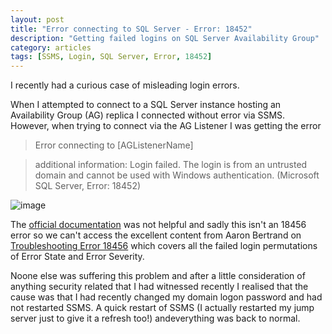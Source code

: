 ```yaml
---
layout: post
title: "Error connecting to SQL Server - Error: 18452"
description: "Getting failed logins on SQL Server Availability Group"
category: articles
tags: [SSMS, Login, SQL Server, Error, 18452]
---
```


I recently had a curious case of misleading login errors.

When I attempted to connect to a SQL Server instance hosting an Availability Group (AG) replica I connected without error via SSMS. However, when trying to connect via the AG Listener I was getting the error

 > Error connecting to [AGListenerName]

 > additional information:
  Login failed. The login is from an untrusted domain and cannot be used with Windows authentication. (Microsoft SQL Server, Error: 18452)

![image](https://user-images.githubusercontent.com/2597535/177162526-324526e5-5672-465a-acea-681b72c4674c.png)

The [official documentation](https://docs.microsoft.com/en-gb/sql/relational-databases/errors-events/mssqlserver-18452-database-engine-error) was not helpful and sadly this isn't an 18456 error so we can't access the excellent content from Aaron Bertrand on [Troubleshooting Error 18456](https://sqlblog.org/2020/07/28/troubleshooting-error-18456) which covers all the failed login permutations of Error State and Error Severity.

Noone else was suffering this problem and after a little consideration of anything security related that I had witnessed recently I realised that the cause was that I had recently changed my domain logon password and had not restarted SSMS. A quick restart of SSMS (I actually restarted my jump server just to give it a refresh too!) andeverything was back to normal.
